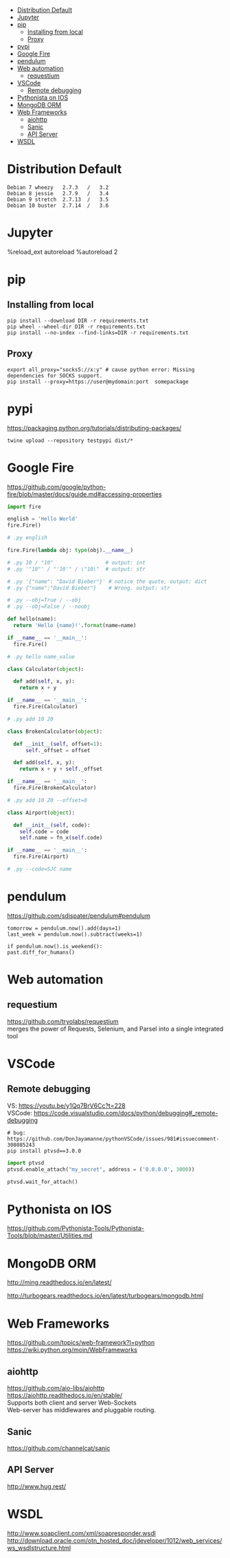 <!-- TOC -->

- [Distribution Default](#distribution-default)
- [Jupyter](#jupyter)
- [pip](#pip)
    - [Installing from local](#installing-from-local)
    - [Proxy](#proxy)
- [pypi](#pypi)
- [Google Fire](#google-fire)
- [pendulum](#pendulum)
- [Web automation](#web-automation)
    - [requestium](#requestium)
- [VSCode](#vscode)
    - [Remote debugging](#remote-debugging)
- [Pythonista on IOS](#pythonista-on-ios)
- [MongoDB ORM](#mongodb-orm)
- [Web Frameworks](#web-frameworks)
    - [aiohttp](#aiohttp)
    - [Sanic](#sanic)
    - [API Server](#api-server)
- [WSDL](#wsdl)

<!-- /TOC -->

# Distribution Default

    Debian 7 wheezy   2.7.3   /   3.2
    Debian 8 jessie   2.7.9   /   3.4
    Debian 9 stretch  2.7.13  /   3.5
    Debian 10 buster  2.7.14  /   3.6

# Jupyter

  %reload_ext autoreload
  %autoreload 2

# pip
## Installing from local
    pip install --download DIR -r requirements.txt
    pip wheel --wheel-dir DIR -r requirements.txt
    pip install --no-index --find-links=DIR -r requirements.txt

## Proxy
    export all_proxy="socks5://x:y" # cause python error: Missing dependencies for SOCKS support.
    pip install --proxy=https://user@mydomain:port  somepackage

# pypi
https://packaging.python.org/tutorials/distributing-packages/

    twine upload --repository testpypi dist/*

# Google Fire
https://github.com/google/python-fire/blob/master/docs/guide.md#accessing-properties

```python
import fire

english = 'Hello World'
fire.Fire()

# .py english

fire.Fire(lambda obj: type(obj).__name__)

# .py 10 / "10"                 # output: int
# .py '"10"' / "'10'" / \"10\"  # output: str

# .py '{"name": "David Bieber"}' # notice the quote, output: dict
# .py {"name":"David Bieber"}    # Wrong. output: str

# .py --obj=True / --obj
# .py --obj=False / --noobj

def hello(name):
  return 'Hello {name}!'.format(name=name)

if __name__ == '__main__':
  fire.Fire()

# .py hello name_value

class Calculator(object):

  def add(self, x, y):
    return x + y

if __name__ == '__main__':
  fire.Fire(Calculator)

# .py add 10 20

class BrokenCalculator(object):

  def __init__(self, offset=1):
      self._offset = offset

  def add(self, x, y):
    return x + y + self._offset

if __name__ == '__main__':
  fire.Fire(BrokenCalculator)

# .py add 10 20 --offset=0

class Airport(object):

  def __init__(self, code):
    self.code = code
    self.name = fn_x(self.code)

if __name__ == '__main__':
  fire.Fire(Airport)

# .py --code=SJC name

```

# pendulum
https://github.com/sdispater/pendulum#pendulum

    tomorrow = pendulum.now().add(days=1)
    last_week = pendulum.now().subtract(weeks=1)

    if pendulum.now().is_weekend():
    past.diff_for_humans()

# Web automation
## requestium
https://github.com/tryolabs/requestium  
merges the power of Requests, Selenium, and Parsel into a single integrated tool

# VSCode
## Remote debugging
VS: https://youtu.be/y1Qq7BrV6Cc?t=228  
VSCode: https://code.visualstudio.com/docs/python/debugging#_remote-debugging  

    # bug: https://github.com/DonJayamanne/pythonVSCode/issues/981#issuecomment-308085243
    pip install ptvsd==3.0.0    

```python
import ptvsd
ptvsd.enable_attach("my_secret", address = ('0.0.0.0', 3000))

ptvsd.wait_for_attach()
```

# Pythonista on IOS
https://github.com/Pythonista-Tools/Pythonista-Tools/blob/master/Utilities.md

# MongoDB ORM
http://ming.readthedocs.io/en/latest/

http://turbogears.readthedocs.io/en/latest/turbogears/mongodb.html

# Web Frameworks
https://github.com/topics/web-framework?l=python  
https://wiki.python.org/moin/WebFrameworks

## aiohttp
https://github.com/aio-libs/aiohttp  
https://aiohttp.readthedocs.io/en/stable/  
Supports both client and server Web-Sockets  
Web-server has middlewares and pluggable routing.

## Sanic
https://github.com/channelcat/sanic

## API Server
http://www.hug.rest/

# WSDL
http://www.soapclient.com/xml/soapresponder.wsdl  
http://download.oracle.com/otn_hosted_doc/jdeveloper/1012/web_services/ws_wsdlstructure.html